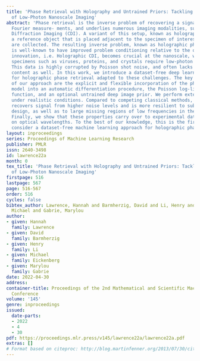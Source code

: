 ```yaml
---
title: 'Phase Retrieval with Holography and Untrained Priors: Tackling the Challenges
  of Low-Photon Nanoscale Imaging'
abstract: 'Phase retrieval is the inverse problem of recovering a signal from magnitude-only
  Fourier measure- ments, and underlies numerous imaging modalities, such as Coherent
  Diffraction Imaging (CDI). A variant of this setup, known as holography, includes
  a reference object that is placed adjacent to the specimen of interest before measurements
  are collected. The resulting inverse problem, known as holographic phase retrieval,
  is well-known to have improved problem conditioning relative to the original. This
  innovation, i.e. Holographic CDI, becomes crucial at the nanoscale, where imaging
  specimens such as viruses, proteins, and crystals require low-photon measurements.
  This data is highly corrupted by Poisson shot noise, and often lacks low-frequency
  content as well. In this work, we introduce a dataset-free deep learning framework
  for holographic phase retrieval adapted to these challenges. The key ingredients
  of our approach are the explicit and flexible incorporation of the physical forward
  model into an automatic differentiation procedure, the Poisson log-likelihood objective
  function, and an optional untrained deep image prior. We perform extensive evaluation
  under realistic conditions. Compared to competing classical methods, our method
  recovers signal from higher noise levels and is more resilient to suboptimal reference
  design, as well as to large missing regions of low frequencies in the observations.
  Finally, we show that these properties carry over to experimental data acquired
  on optical wavelengths. To the best of our knowledge, this is the first work to
  consider a dataset-free machine learning approach for holographic phase retrieval. '
layout: inproceedings
series: Proceedings of Machine Learning Research
publisher: PMLR
issn: 2640-3498
id: lawrence22a
month: 0
tex_title: 'Phase Retrieval with Holography and Untrained Priors: Tackling the Challenges
  of Low-Photon Nanoscale Imaging'
firstpage: 516
lastpage: 567
page: 516-567
order: 516
cycles: false
bibtex_author: Lawrence, Hannah and Barmherzig, David and Li, Henry and Eickenberg,
  Michael and Gabrie, Marylou
author:
- given: Hannah
  family: Lawrence
- given: David
  family: Barmherzig
- given: Henry
  family: Li
- given: Michael
  family: Eickenberg
- given: Marylou
  family: Gabrie
date: 2022-04-30
address:
container-title: Proceedings of the 2nd Mathematical and Scientific Machine Learning
  Conference
volume: '145'
genre: inproceedings
issued:
  date-parts:
  - 2022
  - 4
  - 30
pdf: https://proceedings.mlr.press/v145/lawrence22a/lawrence22a.pdf
extras: []
# Format based on citeproc: http://blog.martinfenner.org/2013/07/30/citeproc-yaml-for-bibliographies/
---
```

